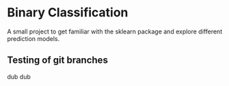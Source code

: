 # Binary Classification
A small project to get familiar with the sklearn package and explore different prediction models.

## Testing of git branches
dub dub
